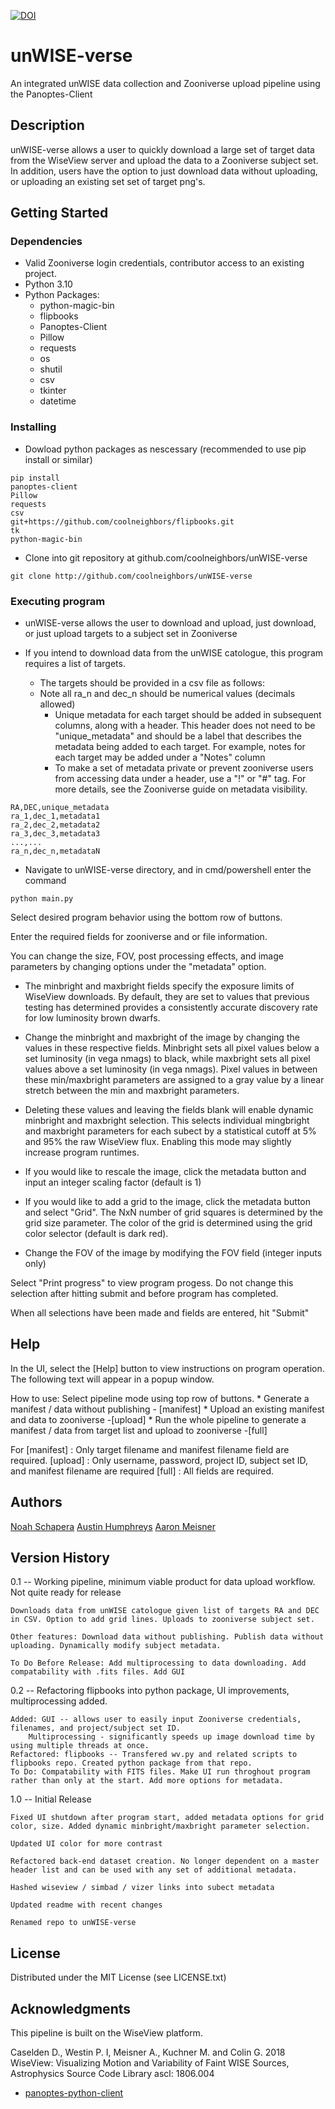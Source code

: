 [![DOI](https://zenodo.org/badge/DOI/10.5281/zenodo.6864030.svg)](https://doi.org/10.5281/zenodo.6864030)
# unWISE-verse

An integrated unWISE data collection and Zooniverse upload pipeline using the Panoptes-Client
## Description
unWISE-verse allows a user to quickly download a large set of target data from the WiseView server and upload the data to a Zooniverse subject set. In addition, users have the option to just download data without uploading, or uploading an existing set set of target png's. 
## Getting Started
### Dependencies
* Valid Zooniverse login credentials, contributor access to an existing project. 
* Python 3.10
* Python Packages:
	* python-magic-bin
	* flipbooks
	* Panoptes-Client
	* Pillow
	* requests
	* os
	* shutil
	* csv
	* tkinter
	* datetime
### Installing
* Dowload python packages as nescessary (recommended to use pip install or similar)
``` 
pip install
panoptes-client
Pillow
requests
csv
git+https://github.com/coolneighbors/flipbooks.git
tk
python-magic-bin
```
* Clone into git repository at github.com/coolneighbors/unWISE-verse
```
git clone http://github.com/coolneighbors/unWISE-verse
```

### Executing program
* unWISE-verse allows the user to download and upload, just download, or just upload targets to a subject set in Zooniverse

* If you intend to download data from the unWISE catologue, this program requires a list of targets.
	* The targets should be provided in a csv file as follows:
	* Note all ra_n and dec_n should be numerical values (decimals allowed)
        * Unique metadata for each target should be added in subsequent columns, along with a header. This header does not need to be "unique_metadata" and should be a label that describes the metadata being added to each target. For example, notes for each target may be added under a "Notes" column
        * To make a set of metadata private or prevent zooniverse users from accessing data under a header, use a "!" or "#" tag. For more details, see the Zooniverse guide on metadata visibility.
```
RA,DEC,unique_metadata
ra_1,dec_1,metadata1
ra_2,dec_2,metadata2
ra_3,dec_3,metadata3
...,...
ra_n,dec_n,metadataN
```

* Navigate to unWISE-verse directory, and in cmd/powershell enter the command
```
python main.py
```

Select desired program behavior using the bottom row of buttons.

Enter the required fields for zooniverse and or file information.

You can change the size, FOV, post processing effects, and image parameters by changing options under the "metadata" option. 

* The minbright and maxbright fields specify the exposure limits of WiseView downloads. By default, they are set to values that previous testing has determined provides a consistently accurate discovery rate for low luminosity brown dwarfs. 
* Change the minbright and maxbright of the image by changing the values in these respective fields. Minbright sets all pixel values below a set luminosity (in vega nmags) to black, while maxbright sets all pixel values above a set luminosity (in vega nmags). Pixel values in between these min/maxbright parameters are assigned to a gray value by a linear stretch between the min and maxbright parameters. 
* Deleting these values and leaving the fields blank will enable dynamic minbright and maxbright selection. This selects individual mingbright and maxbright parameters for each subect by a statistical cutoff at 5% and 95% the raw WiseView flux. Enabling this mode may slightly increase program runtimes. 

* If you would like to rescale the image, click the metadata button and input an integer scaling factor (default is 1)

* If you would like to add a grid to the image, click the metadata button and select "Grid". The NxN number of grid squares is determined by the grid size parameter. The color of the grid is determined using the grid color selector (default is dark red).

* Change the FOV of the image by modifying the FOV field (integer inputs only)


Select "Print progress" to view program progess. Do not change this selection after hitting submit and before program has completed. 

When all selections have been made and fields are entered, hit "Submit"


## Help

In the UI, select the [Help] button to view instructions on program operation. The following text will appear in a popup window.

How to use: Select pipeline mode using top row of buttons. 
	* Generate a manifest / data without publishing - [manifest] 
	* Upload an existing manifest and data to zooniverse -[upload]
	* Run the whole pipeline to generate a manifest / data from target list and upload to zooniverse -[full]

For 
 [manifest]  : Only target filename and manifest filename field are required.
 [upload] : Only username, password, project ID, subject set ID, and manifest filename are required
 [full] : All fields are required.

## Authors
[Noah Schapera](https://www.linkedin.com/in/noah-schapera-86303a1b9/)
[Austin Humphreys](https://www.linkedin.com/in/austin-humphreys-b87055187/)
[Aaron Meisner](https://www.linkedin.com/in/aaron-meisner/)


## Version History

0.1 -- Working pipeline, minimum viable product for data upload workflow. Not quite ready for release
	
	Downloads data from unWISE catologue given list of targets RA and DEC in CSV. Option to add grid lines. Uploads to zooniverse subject set.
	
	Other features: Download data without publishing. Publish data without uploading. Dynamically modify subject metadata.
	
	To Do Before Release: Add multiprocessing to data downloading. Add compatability with .fits files. Add GUI

0.2 -- Refactoring flipbooks into python package, UI improvements, multiprocessing added.

    Added: GUI -- allows user to easily input Zooniverse credentials, filenames, and project/subject set ID. 
	    Multiprocessing - significantly speeds up image download time by using multiple threads at once. 
	Refactored: flipbooks -- Transfered wv.py and related scripts to flipbooks repo. Created python package from that repo. 
	To Do: Compatability with FITS files. Make UI run throghout program rather than only at the start. Add more options for metadata.
    
1.0  -- Initial Release
    
    Fixed UI shutdown after program start, added metadata options for grid color, size. Added dynamic minbright/maxbright parameter selection.
    
    Updated UI color for more contrast
    
    Refactored back-end dataset creation. No longer dependent on a master header list and can be used with any set of additional metadata.
    
    Hashed wiseview / simbad / vizer links into subect metadata
    
    Updated readme with recent changes
    
    Renamed repo to unWISE-verse
	
## License

Distributed under the MIT License (see LICENSE.txt)

## Acknowledgments
This pipeline is built on the WiseView platform.

Caselden D., Westin P. I, Meisner A., Kuchner M. and Colin G. 2018 WiseView: Visualizing Motion and Variability of Faint WISE Sources, Astrophysics Source Code Library ascl: 1806.004

* [panoptes-python-client](https://github.com/zooniverse/panoptes-python-client)

